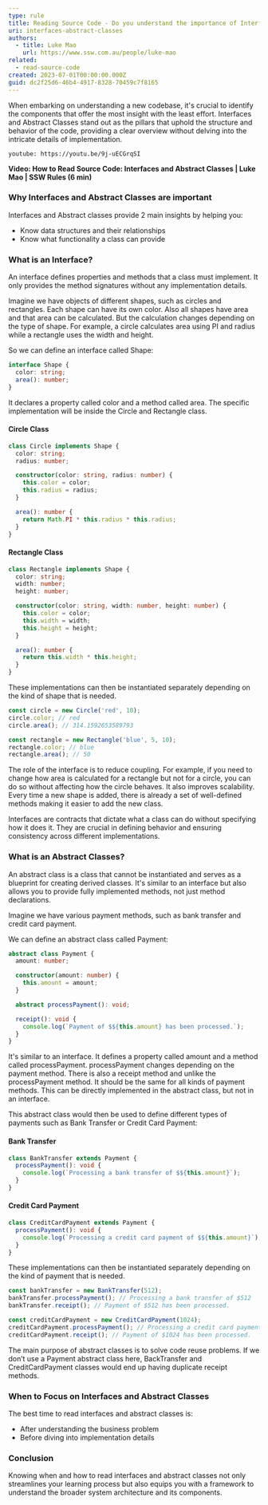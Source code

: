 ```yaml
---
type: rule
title: Reading Source Code - Do you understand the importance of Interfaces and Abstract Classes?
uri: interfaces-abstract-classes
authors:
  - title: Luke Mao
    url: https://www.ssw.com.au/people/luke-mao
related:
  - read-source-code
created: 2023-07-01T00:00:00.000Z
guid: dc2f25d6-46b4-4917-8328-70459c7f8165
---
```


When embarking on understanding a new codebase, it's crucial to identify the components that offer the most insight with the least effort. Interfaces and Abstract Classes stand out as the pillars that uphold the structure and behavior of the code, providing a clear overview without delving into the intricate details of implementation.

<!--endintro-->

`youtube: https://youtu.be/9j-uECGrqSI`

**Video: How to Read Source Code: Interfaces and Abstract Classes | Luke Mao | SSW Rules (6 min)**

### Why Interfaces and Abstract Classes are important

Interfaces and Abstract classes provide 2 main insights by helping you:
* Know data structures and their relationships​
* Know what functionality a class can provide

### What is an Interface?

An interface defines properties and methods that a class must implement. It only provides the method signatures without any implementation details.​

Imagine we have objects of different shapes, such as circles and rectangles. Each shape can have its own color. Also all shapes have area and that area can be calculated. But the calculation changes depending on the type of shape. For example, a circle calculates area using PI and radius while a rectangle uses the width and height.​

So we can define an interface called Shape:

```typescript
interface Shape {
  color: string;
  area(): number;
}
```

It declares a property called color and a method called area. The specific implementation will be inside the Circle and Rectangle class.​

#### Circle Class

```typescript
class Circle implements Shape {
  color: string;
  radius: number;

  constructor(color: string, radius: number) {
    this.color = color;
    this.radius = radius;
  }

  area(): number {
    return Math.PI * this.radius * this.radius;
  }
}
```

#### Rectangle Class

```typescript
class Rectangle implements Shape {
  color: string;
  width: number;
  height: number;

  constructor(color: string, width: number, height: number) {
    this.color = color;
    this.width = width;
    this.height = height;
  }

  area(): number {
    return this.width * this.height;
  }
}
```

These implementations can then be instantiated separately depending on the kind of shape that is needed.

```typescript
const circle = new Circle('red', 10);
circle.color; // red
circle.area(); // 314.1592653589793

const rectangle = new Rectangle('blue', 5, 10);
rectangle.color; // blue
rectangle.area(); // 50
```

The role of the interface is to reduce coupling. For example, if you need to change how area is calculated for a rectangle but not for a circle, you can do so without affecting how the circle behaves. It also improves scalability. Every time a new shape is added, there is already a set of well-defined methods making it easier to add the new class.​

Interfaces are contracts that dictate what a class can do without specifying how it does it. They are crucial in defining behavior and ensuring consistency across different implementations.

### What is an Abstract Classes?

An abstract class is a class that cannot be instantiated and serves as a blueprint for creating derived classes. It's similar to an interface but also allows you to provide fully implemented methods, not just method declarations.​

Imagine we have various payment methods, such as bank transfer and credit card payment. ​

We can define an abstract class called Payment:

```typescript
abstract class Payment {
  amount: number;

  constructor(amount: number) {
    this.amount = amount;
  }

  abstract processPayment(): void;

  receipt(): void {
    console.log(`Payment of $${this.amount} has been processed.`);
  }
}
```

It's similar to an interface. It defines a property called amount and a method called processPayment. processPayment changes depending on the payment method. There is also a receipt method and unlike the processPayment method. It should be the same for all kinds of payment methods. This can be directly implemented in the abstract class, but not in an interface.​

This abstract class would then be used to define different types of payments such as Bank Transfer or Credit Card Payment:

#### Bank Transfer

```typescript
class BankTransfer extends Payment {
  processPayment(): void {
    console.log(`Processing a bank transfer of $${this.amount}`);
  }
}
```

#### Credit Card Payment

```typescript
class CreditCardPayment extends Payment {
  processPayment(): void {
    console.log(`Processing a credit card payment of $${this.amount}`);
  }
}
```

These implementations can then be instantiated separately depending on the kind of payment that is needed.

```typescript
const bankTransfer = new BankTransfer(512);
bankTransfer.processPayment(); // Processing a bank transfer of $512
bankTransfer.receipt(); // Payment of $512 has been processed.

const creditCardPayment = new CreditCardPayment(1024);
creditCardPayment.processPayment(); // Processing a credit card payment of $1024
creditCardPayment.receipt(); // Payment of $1024 has been processed.
```

The main purpose of abstract classes is to solve code reuse problems. If we don’t use a Payment abstract class here, BackTransfer and CreditCardPayment classes would end up having duplicate receipt methods.​

### When to Focus on Interfaces and Abstract Classes

The best time to read interfaces and abstract classes is:
* After understanding the business problem​
* Before diving into implementation details

### Conclusion

Knowing when and how to read interfaces and abstract classes not only streamlines your learning process but also equips you with a framework to understand the broader system architecture and its components.
